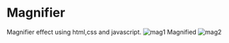 # Magnifier
Magnifier effect using html,css and javascript.
![mag1](https://github.com/manasvinaik/Magnifier/assets/140634573/07a6df99-8738-4667-a136-a3da7cff518f)
Magnified
![mag2](https://github.com/manasvinaik/Magnifier/assets/140634573/d708bfd0-c85d-4df7-9f3d-a5c8b5488bb6)
